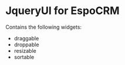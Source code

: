 # JqueryUI for EspoCRM

Contains the following widgets:

* draggable
* droppable
* resizable
* sortable
